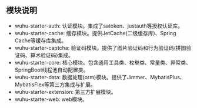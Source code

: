 ## 模块说明

- wuhu-starter-auth: 认证模块。集成了satoken、justauth等授权认证库。
- wuhu-starter-cache: 缓存模块。提供JetCache(二级缓存库)、Spring Cache等缓存库集成。
- wuhu-starter-captcha: 验证码模块。提供了图片验证码和行为验证码(拼图验证码、算术验证码)集成。
- wuhu-starter-core: 核心模块。包含通用工具类、枚举类、常量类、异常类、SpringBoot线程池自动配置类。
- wuhu-starter-data: 数据处理(orm)模块。提供了Jimmer、MybatisPlus、MybatisFlex等第三方集成与扩展。
- wuhu-starter-extension: 第三方扩展模块。
- wuhu-starter-web: web模块。